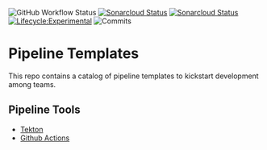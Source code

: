 

![GitHub Workflow Status](https://img.shields.io/github/workflow/status/bcgov/security-pipeline-templates/pre-commit?color=%2300aa00&label=pre-commit) [![Sonarcloud Status](https://sonarcloud.io/api/project_badges/measure?project=bcgov-pipeline-templates&metric=alert_status)](https://sonarcloud.io/dashboard?id=bcgov-pipeline-templates) [![Sonarcloud Status](https://sonarcloud.io/api/project_badges/measure?project=bcgov-pipeline-templates&metric=security_rating)](https://sonarcloud.io/dashboard?id=bcgov-pipeline-templates) [![Lifecycle:Experimental](https://img.shields.io/badge/Lifecycle-Experimental-339999)](<Redirect-URL>) ![Commits](https://img.shields.io/github/commits-since/bcgov/security-pipeline-templates/latest)

# Pipeline Templates

This repo contains a catalog of pipeline templates to kickstart development among teams.

## Pipeline Tools

- [Tekton](tekton/README.md)
- [Github Actions](.github/workflows)
